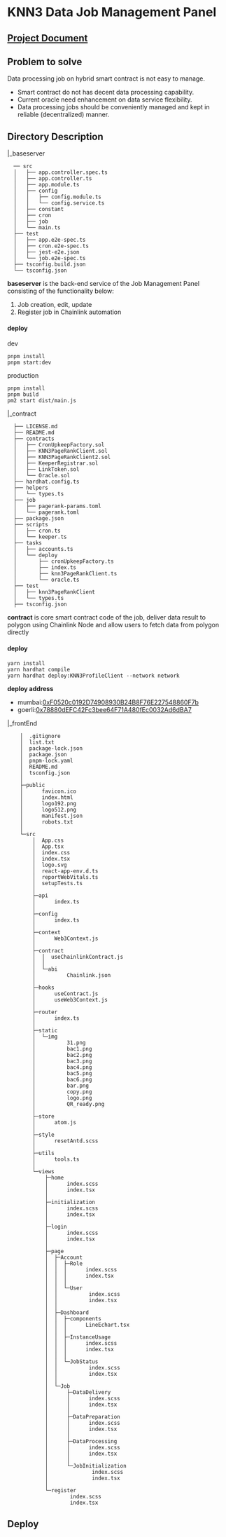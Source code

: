 # KNN3 Data Job Management Panel

## [Project Document](https://docs.google.com/document/d/1ikYChJuXXjDaH_4F2_oQfuXcyZz37IKHIgj4tynmn-U/edit)

## Problem to solve   
Data processing job on hybrid smart contract is not easy to manage.   
- Smart contract do not has decent data processing capability.
- Current oracle need enhancement on data service flexibility.
- Data processing jobs should be conveniently managed and kept in reliable (decentralized) manner.    


## Directory Description    

|_baseserver 
```
  ── src
  │   ├── app.controller.spec.ts
  │   ├── app.controller.ts
  │   ├── app.module.ts
  │   ├── config
  │   │   ├── config.module.ts
  │   │   └── config.service.ts
  │   ├── constant
  │   ├── cron
  │   ├── job
  │   └── main.ts
  ├── test
  │   ├── app.e2e-spec.ts
  │   ├── cron.e2e-spec.ts
  │   ├── jest-e2e.json
  │   └── job.e2e-spec.ts
  ├── tsconfig.build.json
  └── tsconfig.json
 ```
 
 **baseserver** is the back-end service of the Job Management Panel consisting of the functionality below:
  1. Job creation, edit, update
  2. Register job in Chainlink automation
 
 #### deploy
 dev
 ```
 pnpm install
 pnpm start:dev
 ```
 production
 ```
 pnpm install
 pnpm build
 pm2 start dist/main.js
 ```
 
|_contract  
```
  ├── LICENSE.md
  ├── README.md
  ├── contracts
  │   ├── CronUpkeepFactory.sol
  │   ├── KNN3PageRankClient.sol
  │   ├── KNN3PageRankClient2.sol
  │   ├── KeeperRegistrar.sol
  │   ├── LinkToken.sol
  │   └── Oracle.sol
  ├── hardhat.config.ts
  ├── helpers
  │   └── types.ts
  ├── job
  │   ├── pagerank-params.toml
  │   └── pagerank.toml
  ├── package.json
  ├── scripts
  │   ├── cron.ts
  │   └── keeper.ts
  ├── tasks
  │   ├── accounts.ts
  │   └── deploy
  │       ├── cronUpkeepFactory.ts
  │       ├── index.ts
  │       ├── knn3PageRankClient.ts
  │       └── oracle.ts
  ├── test
  │   ├── knn3PageRankClient
  │   └── types.ts
  ├── tsconfig.json
```
**contract** is core smart contract code of the job, deliver data result to polygon using Chainlink Node and allow users to fetch data from polygon directly

 #### deploy
 ```
 yarn install
 yarn hardhat compile
 yarn hardhat deploy:KNN3ProfileClient --network network
 ```
 
 **deploy address**  
  * mumbai:[0xF0520c0192D74908930B24B8F76E227548860F7b](https://mumbai.polygonscan.com/address/0xF0520c0192D74908930B24B8F76E227548860F7b)
  * goerli:[0x78880dEFC42Fc3bee64F71A480fEc0032Ad6dBA7](https://goerli.etherscan.io/address/0x78880dEFC42Fc3bee64F71A480fEc0032Ad6dBA7)

|_frontEnd    
```
    │  .gitignore
    │  list.txt
    │  package-lock.json
    │  package.json
    │  pnpm-lock.yaml
    │  README.md
    │  tsconfig.json
    │  
    ├─public
    │      favicon.ico
    │      index.html
    │      logo192.png
    │      logo512.png
    │      manifest.json
    │      robots.txt
    │      
    └─src
        │  App.css
        │  App.tsx
        │  index.css
        │  index.tsx
        │  logo.svg
        │  react-app-env.d.ts
        │  reportWebVitals.ts
        │  setupTests.ts
        │  
        ├─api
        │      index.ts
        │      
        ├─config
        │      index.ts
        │      
        ├─context
        │      Web3Context.js
        │      
        ├─contract
        │  │  useChainlinkContract.js
        │  │  
        │  └─abi
        │          Chainlink.json
        │          
        ├─hooks
        │      useContract.js
        │      useWeb3Context.js
        │      
        ├─router
        │      index.ts
        │      
        ├─static
        │  └─img
        │          31.png
        │          bac1.png
        │          bac2.png
        │          bac3.png
        │          bac4.png
        │          bac5.png
        │          bac6.png
        │          bar.png
        │          copy.png
        │          logo.png
        │          QR_ready.png
        │          
        ├─store
        │      atom.js
        │      
        ├─style
        │      resetAntd.scss
        │      
        ├─utils
        │      tools.ts
        │      
        └─views
            ├─home
            │      index.scss
            │      index.tsx
            │      
            ├─initialization
            │      index.scss
            │      index.tsx
            │      
            ├─login
            │      index.scss
            │      index.tsx
            │      
            ├─page
            │  ├─Account
            │  │  ├─Role
            │  │  │      index.scss
            │  │  │      index.tsx
            │  │  │      
            │  │  └─User
            │  │          index.scss
            │  │          index.tsx
            │  │          
            │  ├─Dashboard
            │  │  ├─components
            │  │  │      LineEchart.tsx
            │  │  │      
            │  │  ├─InstanceUsage
            │  │  │      index.scss
            │  │  │      index.tsx
            │  │  │      
            │  │  └─JobStatus
            │  │          index.scss
            │  │          index.tsx
            │  │          
            │  └─Job
            │      ├─DataDelivery
            │      │      index.scss
            │      │      index.tsx
            │      │      
            │      ├─DataPreparation
            │      │      index.scss
            │      │      index.tsx
            │      │      
            │      ├─DataProcessing
            │      │      index.scss
            │      │      index.tsx
            │      │      
            │      └─JobInitialization
            │              index.scss
            │              index.tsx
            │              
            └─register
                    index.scss
                    index.tsx
```

## Deploy

